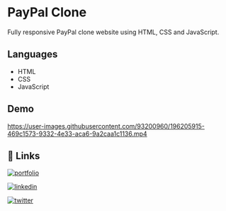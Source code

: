 # PayPal Clone
Fully responsive PayPal clone website using HTML, CSS and JavaScript.

## Languages
- HTML
- CSS
- JavaScript

## Demo 
https://user-images.githubusercontent.com/93200960/196205915-469c1573-9332-4e33-aca6-9a2caa1c1136.mp4


## 🔗 Links

[![portfolio](https://img.shields.io/badge/my_portfolio-000?style=for-the-badge&logo=ko-fi&logoColor=white)](https://portfolio-me-karanchandekar.vercel.app/)

[![linkedin](https://img.shields.io/badge/linkedin-0A66C2?style=for-the-badge&logo=linkedin&logoColor=white)](https://www.linkedin.com/in/karan-chandekar-a87263219/)

[![twitter](https://img.shields.io/badge/twitter-1DA1F2?style=for-the-badge&logo=twitter&logoColor=white)](https://twitter.com/karanchandekar1)
